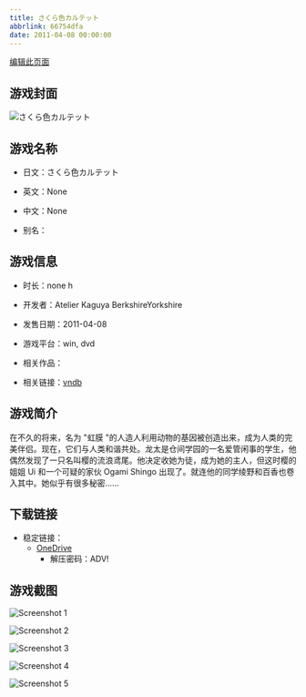 ```yaml
---
title: さくら色カルテット
abbrlink: 66754dfa
date: 2011-04-08 00:00:00
---
```

[编辑此页面](https://github.com/ACG-3/ADV3-source/blob/main/source/_posts/games/%E3%81%95%E3%81%8F%E3%82%89%E8%89%B2%E3%82%AB%E3%83%AB%E3%83%86%E3%83%83%E3%83%88.md)

## 游戏封面

![さくら色カルテット](https://pan.timero.xyz/d/onedrive/img_lib_001/%E3%81%95%E3%81%8F%E3%82%89%E8%89%B2%E3%82%AB%E3%83%AB%E3%83%86%E3%83%83%E3%83%88_cover.avif)


## 游戏名称

- 日文：さくら色カルテット
- 英文：None
- 中文：None

- 别名：


## 游戏信息

- 时长：none h
- 开发者：Atelier Kaguya BerkshireYorkshire
- 发售日期：2011-04-08
- 游戏平台：win, dvd
- 相关作品：

- 相关链接：[vndb](https://vndb.org/v6393)


## 游戏简介

在不久的将来，名为 "虹膜 "的人造人利用动物的基因被创造出来，成为人类的完美伴侣。现在，它们与人类和谐共处。龙太是仓间学园的一名爱管闲事的学生，他偶然发现了一只名叫樱的流浪鸢尾。他决定收她为徒，成为她的主人，但这时樱的姐姐 Ui 和一个可疑的家伙 Ogami Shingo 出现了。就连他的同学绫野和百香也卷入其中。她似乎有很多秘密......




## 下载链接

- 稳定链接：
    - [OneDrive](https://pan.timero.xyz/onedrive/adv_lib_001/%E3%81%95%E3%81%8F%E3%82%89%E8%89%B2%E3%82%AB%E3%83%AB%E3%83%86%E3%83%83%E3%83%88)
        - 解压密码：ADV!



## 游戏截图


![Screenshot 1](https://pan.timero.xyz/d/onedrive/img_lib_001/%E3%81%95%E3%81%8F%E3%82%89%E8%89%B2%E3%82%AB%E3%83%AB%E3%83%86%E3%83%83%E3%83%88_Screenshot_1.avif)

![Screenshot 2](https://pan.timero.xyz/d/onedrive/img_lib_001/%E3%81%95%E3%81%8F%E3%82%89%E8%89%B2%E3%82%AB%E3%83%AB%E3%83%86%E3%83%83%E3%83%88_Screenshot_2.avif)

![Screenshot 3](https://pan.timero.xyz/d/onedrive/img_lib_001/%E3%81%95%E3%81%8F%E3%82%89%E8%89%B2%E3%82%AB%E3%83%AB%E3%83%86%E3%83%83%E3%83%88_Screenshot_3.avif)

![Screenshot 4](https://pan.timero.xyz/d/onedrive/img_lib_001/%E3%81%95%E3%81%8F%E3%82%89%E8%89%B2%E3%82%AB%E3%83%AB%E3%83%86%E3%83%83%E3%83%88_Screenshot_4.avif)

![Screenshot 5](https://pan.timero.xyz/d/onedrive/img_lib_001/%E3%81%95%E3%81%8F%E3%82%89%E8%89%B2%E3%82%AB%E3%83%AB%E3%83%86%E3%83%83%E3%83%88_Screenshot_5.avif)

